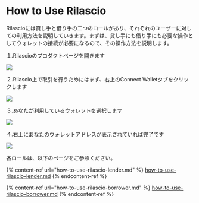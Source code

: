 # How to Use Rilascio

Rilascioには貸し手と借り手の二つのロールがあり、それぞれのユーザーに対しての利用方法を説明していきます。まずは、貸し手にも借り手にも必要な操作としてウォレットの接続が必要になるので、その操作方法を説明します。

１.Rilascioのプロダクトページを開きます

![](<../../.gitbook/assets/howToUseRilascio\_加筆修正\_アートボード 1.png>)

２.Rilascio上で取引を行うためにはまず、右上のConnect Walletタブをクリックします

![](../../.gitbook/assets/howToUseRilascio\_加筆修正-02.png)

３.あなたが利用しているウォレットを選択します

![](../../.gitbook/assets/howToUseRilascio\_加筆修正-03.png)

４.右上にあなたのウォレットアドレスが表示されていれば完了です

![](../../.gitbook/assets/howToUseRilascio\_加筆修正-04.png)

各ロールは、以下のページをご参照ください。

{% content-ref url="how-to-use-rilascio-lender.md" %}
[how-to-use-rilascio-lender.md](how-to-use-rilascio-lender.md)
{% endcontent-ref %}

{% content-ref url="how-to-use-rilascio-borrower.md" %}
[how-to-use-rilascio-borrower.md](how-to-use-rilascio-borrower.md)
{% endcontent-ref %}
